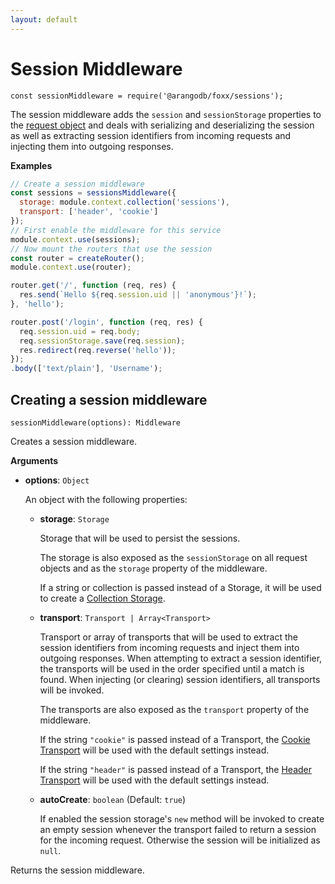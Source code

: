 ```yaml
---
layout: default
---
```

Session Middleware
==================

`const sessionMiddleware = require('@arangodb/foxx/sessions');`

The session middleware adds the `session` and `sessionStorage` properties to
the [request object](foxx-reference-routers-request.html) and deals with serializing and
deserializing the session as well as extracting session identifiers from
incoming requests and injecting them into outgoing responses.

**Examples**

```js
// Create a session middleware
const sessions = sessionsMiddleware({
  storage: module.context.collection('sessions'),
  transport: ['header', 'cookie']
});
// First enable the middleware for this service
module.context.use(sessions);
// Now mount the routers that use the session
const router = createRouter();
module.context.use(router);

router.get('/', function (req, res) {
  res.send(`Hello ${req.session.uid || 'anonymous'}!`);
}, 'hello');

router.post('/login', function (req, res) {
  req.session.uid = req.body;
  req.sessionStorage.save(req.session);
  res.redirect(req.reverse('hello'));
});
.body(['text/plain'], 'Username');
```

Creating a session middleware
-----------------------------

`sessionMiddleware(options): Middleware`

Creates a session middleware.

**Arguments**

* **options**: `Object`

  An object with the following properties:

  * **storage**: `Storage`

    Storage that will be used to persist the sessions.

    The storage is also exposed as the `sessionStorage` on all request objects
    and as the `storage` property of the middleware.

    If a string or collection is passed instead of a Storage, it will be used
    to create a [Collection Storage](foxx-reference-sessions-storages-collection.html).

  * **transport**: `Transport | Array<Transport>`

    Transport or array of transports that will be used to extract the session
    identifiers from incoming requests and inject them into outgoing responses.
    When attempting to extract a session identifier, the transports will be
    used in the order specified until a match is found. When injecting
    (or clearing) session identifiers, all transports will be invoked.

    The transports are also exposed as the `transport` property of the middleware.

    If the string `"cookie"` is passed instead of a Transport, the
    [Cookie Transport](foxx-reference-sessions-transports-cookie.html) will be used with the default
    settings instead.

    If the string `"header"` is passed instead of a Transport, the
    [Header Transport](foxx-reference-sessions-transports-header.html) will be used with the default
    settings instead.

  * **autoCreate**: `boolean` (Default: `true`)

    If enabled the session storage's `new` method will be invoked to create an
    empty session whenever the transport failed to return a session for the
    incoming request. Otherwise the session will be initialized as `null`.

Returns the session middleware.
